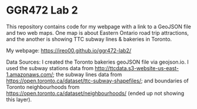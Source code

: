 # GGR472 Lab 2
 
This repository contains code for my webpage with a link to a GeoJSON file and two web maps. 
One map is about Eastern Ontario road trip attractions, and the another is showing TTC subway lines & bakeries in Toronto.

My webpage: https://ireo00.github.io/ggr472-lab2/


Data Sources:
I created the Toronto bakeries geoJSON file via geojson.io.
I used the subway stations data from http://ttcdata.s3-website-us-east-1.amazonaws.com/; 
the subway lines data from https://open.toronto.ca/dataset/ttc-subway-shapefiles/; 
and boundaries of Toronto neighbourhoods from https://open.toronto.ca/dataset/neighbourhoods/ (ended up not showing this layer).